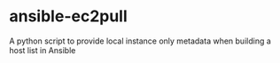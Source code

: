 # ansible-ec2pull
A python script to provide local instance only metadata when building a host list in Ansible
